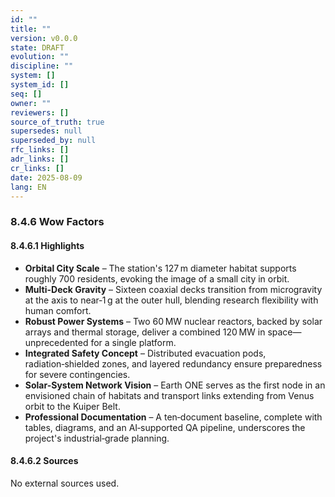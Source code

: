 ```yaml
---
id: ""
title: ""
version: v0.0.0
state: DRAFT
evolution: ""
discipline: ""
system: []
system_id: []
seq: []
owner: ""
reviewers: []
source_of_truth: true
supersedes: null
superseded_by: null
rfc_links: []
adr_links: []
cr_links: []
date: 2025-08-09
lang: EN
---
```


### 8.4.6 Wow Factors

#### 8.4.6.1 Highlights

* **Orbital City Scale** – The station's 127 m diameter habitat supports roughly 700 residents, evoking the image of a small city in orbit.
* **Multi-Deck Gravity** – Sixteen coaxial decks transition from microgravity at the axis to near‑1 g at the outer hull, blending research flexibility with human comfort.
* **Robust Power Systems** – Two 60 MW nuclear reactors, backed by solar arrays and thermal storage, deliver a combined 120 MW in space—unprecedented for a single platform.
* **Integrated Safety Concept** – Distributed evacuation pods, radiation‑shielded zones, and layered redundancy ensure preparedness for severe contingencies.
* **Solar-System Network Vision** – Earth ONE serves as the first node in an envisioned chain of habitats and transport links extending from Venus orbit to the Kuiper Belt.
* **Professional Documentation** – A ten‑document baseline, complete with tables, diagrams, and an AI‑supported QA pipeline, underscores the project's industrial‑grade planning.

#### 8.4.6.2 Sources

No external sources used.
